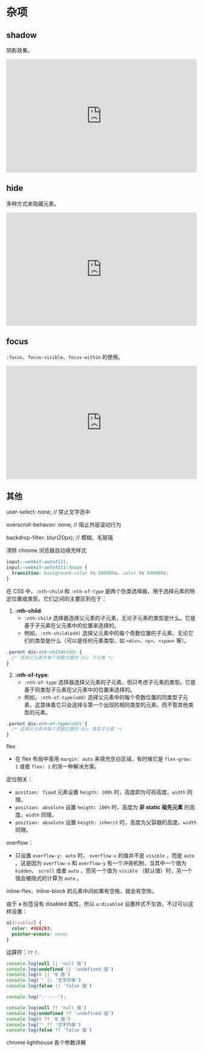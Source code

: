 # 杂项

## shadow

阴影效果。

<iframe height="300" style="width: 100%;" scrolling="no" title="shadow" src="https://codepen.io/vfanlee/embed/preview/gOQPOwJ?default-tab=html%2Cresult" frameborder="no" loading="lazy" allowtransparency="true" allowfullscreen="true">
  See the Pen <a href="https://codepen.io/vfanlee/pen/gOQPOwJ">
  shadow</a> by Vfan Lee (<a href="https://codepen.io/vfanlee">@vfanlee</a>)
  on <a href="https://codepen.io">CodePen</a>.
</iframe>

## hide

多种方式来隐藏元素。

<iframe height="300" style="width: 100%;" scrolling="no" title="hide" src="https://codepen.io/vfanlee/embed/preview/ZEmKgyP?default-tab=html%2Cresult" frameborder="no" loading="lazy" allowtransparency="true" allowfullscreen="true">
  See the Pen <a href="https://codepen.io/vfanlee/pen/ZEmKgyP">
  hide</a> by Vfan Lee (<a href="https://codepen.io/vfanlee">@vfanlee</a>)
  on <a href="https://codepen.io">CodePen</a>.
</iframe>

## focus

`:focus`、`focus-visible`、`focus-within` 的使用。

<iframe height="300" style="width: 100%;" scrolling="no" title="focus" src="https://codepen.io/vfanlee/embed/preview/WNYjqwG?default-tab=html%2Cresult" frameborder="no" loading="lazy" allowtransparency="true" allowfullscreen="true">
  See the Pen <a href="https://codepen.io/vfanlee/pen/WNYjqwG">
  focus</a> by Vfan Lee (<a href="https://codepen.io/vfanlee">@vfanlee</a>)
  on <a href="https://codepen.io">CodePen</a>.
</iframe>

## 其他

user-select: none; // 禁止文字选中

overscroll-behavior: none; // 阻止外层滚动行为

backdrop-filter: blur(20px); // 模糊、毛玻璃

清除 chrome 浏览器自动填充样式

```css
input:-webkit-autofill,
input:-webkit-autofill:focus {
  transition: background-color 0s 600000s, color 0s 600000s;
}
```

在 CSS 中，`:nth-child` 和 `:nth-of-type` 是两个伪类选择器，用于选择元素的特定位置或类型。它们之间的主要区别在于：

1. **:nth-child**:
   - `:nth-child` 选择器选择父元素的子元素，无论子元素的类型是什么。它是基于子元素在父元素中的位置来选择的。
   - 例如，`:nth-child(odd)` 选择父元素中的每个奇数位置的子元素，无论它们的类型是什么（可以是任何元素类型，如 `<div>`、`<p>`、`<span>` 等）。

```css
.parent div:nth-child(odd) {
  /* 选择父元素中每个奇数位置的 div 子元素 */
}
```

2. **:nth-of-type**:
   - `:nth-of-type` 选择器选择父元素的子元素，但只考虑子元素的类型。它是基于同类型子元素在父元素中的位置来选择的。
   - 例如，`:nth-of-type(odd)` 选择父元素中的每个奇数位置的同类型子元素，这意味着它只会选择与第一个出现的相同类型的元素，而不管其他类型的元素。

```css
.parent div:nth-of-type(odd) {
  /* 选择父元素中每个奇数位置的 div 类型子元素 */
}
```

flex

- 在 flex 布局中善用 `margin: auto` 来填充空白区域，有时候它是 `flex-grow: 1` 或者 `flex: 1` 的另一种解决方案。

定位相关：

- `position: fixed` 元素设置 `heigth: 100%` 时，高度即为可视高度。`width` 同理。
- `position: absolute` 设置 `heigth: 100%` 时，高度为 **非 static 祖先元素** 的高度。`width` 同理。
- `position: absolute` 设置 `heigth: inherit` 时，高度为父容器的高度。`width` 同理。

overflow：

- 只设置 `overflow-y: auto` 时， `overflow-x` 的值并不是 `visible` ，而是 `auto` 。这是因为 `overflow-x` 和 `overflow-y` 有一个冲突机制，当其中一个值为 `hidden`、 `scroll` 或者 `auto` ，而另一个值为 `visible` （默认值）时，另一个值会被隐式的计算为 `auto` 。

inline-flex、inline-block 的元素中间如果有空格，就会有空隙。

由于 a 标签没有 disabled 属性，所以 `a:disabled` 设置样式不生效，不过可以这样设置：

```css
a[disabled] {
  color: #98A2B3;
  pointer-events: none;
}
```



运算符：`??` `?.`

```js
console.log(null || 'null 值')
console.log(undefined || 'undefined 值')
console.log(0 || '0 值')
console.log('' || '空字符串')
console.log(false || 'false 值')

console.log("------");

console.log(null ?? 'null 值')
console.log(undefined ?? 'undefined 值')
console.log(0 ?? '0 值')
console.log('' ?? '空字符串')
console.log(false ?? 'false 值')
```

chrome lighthouse 各个参数详解
